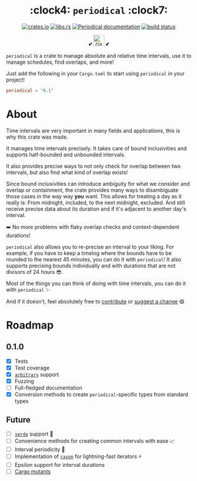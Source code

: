 <div align="center">

<h1>:clock4: <code>periodical</code> :clock7:</h1>

[![crates.io](https://img.shields.io/crates/v/periodical)](https://crates.io/crates/periodical)
[![libs.rs](https://img.shields.io/badge/libs.rs-periodical-blue)](https://lib.rs/periodical)
[![Periodical documentation](https://docs.rs/periodical/badge.svg)](https://docs.rs/periodical)
[![build status](https://github.com/maeldroem/periodical/actions/workflows/rust.yml/badge.svg?branch=main)](https://github.com/maeldroem/periodical/actions)

:two_hearts: <a href="https://github.com/sponsors/maeldroem"><img src="https://img.shields.io/badge/Sponsor-%E2%9D%A4-%23db61a2.svg?&logo=github&logoColor=white&labelColor=181717&style=flat-square" alt="GitHub Sponsor" height="30" /></a> :two_hearts:

</div>

`periodical` is a crate to manage absolute and relative time intervals, use it to manage schedules, find overlaps,
and more!

Just add the following in your `Cargo.toml` to start using `periodical` in your project!

```toml
periodical = "0.1"
```

# About

Time intervals are very important in many fields and applications, this is why this crate was made.

It manages time intervals precisely. It takes care of bound inclusivities and supports half-bounded and unbounded
intervals.

It also provides precise ways to not only check for overlap between two intervals, but also find what kind of overlap
exists!

Since bound inclusivities can introduce ambiguity for what we consider and overlap or containment, the crate provides
many ways to disambiguate those cases in the way way __you__ want.
This allows for treating a day as it really is: From midnight, included, to the next midnight, excluded.
And still receive precise data about its duration and if it's adjacent to another day's interval.

:arrow_right: No more problems with flaky overlap checks and context-dependent durations!

`periodical` also allows you to re-precise an interval to your liking. For example, if you have to keep a timelog
where the bounds have to be rounded to the nearest 45 minutes, you can do it with `periodical`!
It also supports precising bounds individually and with durations that are not divisors of 24 hours :sunglasses:.

Most of the things you can think of doing with time intervals, you can do it with `periodical` :sparkles:

And if it doesn't, feel absolutely free to [contribute](CONTRIBUTING.md) or [suggest a change](CONTRIBUTING.md) :smile:

# Roadmap

## 0.1.0

- [x] Tests
- [x] Test coverage
- [x] [`arbitrary`](https://lib.rs/arbitrary) support
- [x] Fuzzing
- [ ] Full-fledged documentation
- [x] Conversion methods to create `periodical`-specific types from standard types

## Future

- [ ] [`serde`](https://lib.rs/serde) support :1234:
- [ ] Convenience methods for creating common intervals with ease :chart_with_upwards_trend:
- [ ] Interval periodicity :repeat:
- [ ] Implementation of [`rayon`](https://lib.rs/rayon) for lightning-fast iterators :zap:
- [ ] Epsilon support for interval durations
- [ ] [Cargo mutants](https://lib.rs/crates/cargo-mutants)
